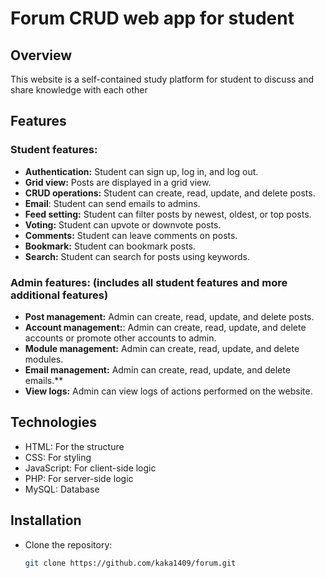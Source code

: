 # Forum CRUD web app for student

## Overview
This website is a self-contained study platform for student to discuss and share knowledge with each other

## Features

### Student features: 
- **Authentication:** Student can sign up, log in, and log out.
- **Grid view:** Posts are displayed in a grid view.
- **CRUD operations:** Student can create, read, update, and delete posts.
- **Email**: Student can send emails to admins.
- **Feed setting:** Student can filter posts by newest, oldest, or top posts.
- **Voting:** Student can upvote or downvote posts.
- **Comments:** Student can leave comments on posts.
- **Bookmark:** Student can bookmark posts.
- **Search:** Student can search for posts using keywords.

### Admin features: (includes all student features and more additional features)
- **Post management:** Admin can create, read, update, and delete posts.
- **Account management:**: Admin can create, read, update, and delete accounts or promote other accounts to admin.
- **Module management:** Admin can create, read, update, and delete modules.
- **Email management:** Admin can create, read, update, and delete emails.**
- **View logs:** Admin can view logs of actions performed on the website.

## Technologies
- HTML: For the structure
- CSS: For styling
- JavaScript: For client-side logic
- PHP: For server-side logic
- MySQL: Database

## Installation
- Clone the repository:
    ```bash
    git clone https://github.com/kaka1409/forum.git
    ```

<!-- ## Structure
The project is structured as follows: -->


